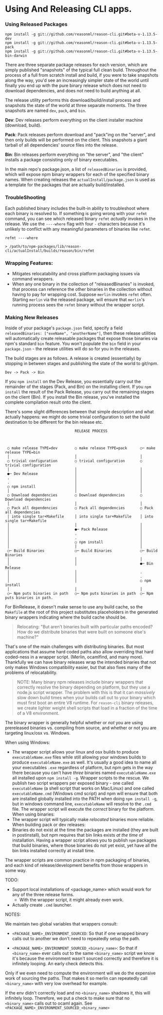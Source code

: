 
# Using And Releasing CLI apps.

### Using Released Packages

    npm install -g git://github.com/reasonml/reason-cli.git#beta-v-1.13.5-dev
    npm install -g git://github.com/reasonml/reason-cli.git#beta-v-1.13.5-pack
    npm install -g git://github.com/reasonml/reason-cli.git#beta-v-1.13.5-bin-darwin

There are three separate package releases for each version, which are simply
published "snapshots" of the typical full clean build. Throughout the process
of a full from scratch install and build, if you were to take snapshots along
the way, you'd see an increasingly simpler state of the world until finally you
end up with the pure binary release which does not need to download
dependencies, and does not need to build anything at all.

The release utility performs this download/build/install process and snapshots
the state of the world at three separate moments. The three snapshots are named
`dev`, `pack`, and `bin`.

**Dev**: Dev releases perform everything on the client installer machine
(download, build).

**Pack**: Pack releases perform download and "pack"ing on the "server", and
then only builds will be performed on the client. This snapshots a giant
tarball of all dependencies' source files into the release.

**Bin**: Bin releases perform everything on "the server", and "the client"
installs a package consisting only of binary executables.

In the main repo's package.json, a list of `releasedBinaries` is provided,
which will expose npm binary wrappers for each of the specified binary names.
When creating releases the `actualInstall/package.json` is used as a template
for the packages that are actually build/installed.

### TroubleShooting

Each published binary includes the built-in ability to troubleshoot where each
binary is resolved to.  If something is going wrong with your `refmt` command,
you can see which released binary `refmt` *actually* invokes in the release. We
use the `----where` flag with four `-` characters because it's unlikely to
conflict with any meaningful parameters of binaries like `refmt`.

```
refmt ----where

> /path/to/npm-packages/lib/reason-cli/actualInstall/builds/reason/bin/refmt

```

### Wrapping Features:

- Mitigates relocatability and cross platform packaging issues via command
  wrappers.
- When any one binary in the collection of "releasedBinaries" is invoked, that
  process can reference the other binaries in the collection without having to
  pay for wrapping cost. Suppose `merlin` invokes `refmt` often. Starting
  `merlin` via the released package, will ensure that `merlin`'s running
  process sees the `refmt` binary without the wrapper script.


### Making New Releases

Inside of your package's `package.json` field, specify a field `releasedBinaries:
["exeName", "anotherName"]`, then these release utilities will automatically
create releasable packages that expose those binaries via npm's standard `bin`
feature. You won't populate the `bin` field in your `package.json` - the
release utilities will do so for you in the releases.

The build stages are as follows. A release is created (essentially) by stopping
in between stages and publishing the state of the world to git/npm.

    Dev -> Pack -> Bin

If you `npm install` on the Dev Release, you essentially carry out the
remainder of the stages (Pack, and Bin) on the installing client.  If you `npm
install` the result of the Pack Release, you carry out the remaining stages on
the client (Bin). If you install the Bin release, you've installed the complete
compilation result onto the client.

There's some slight differences between that simple description and what
actually happens: we might do some trivial configuration to set the build
destination to be different for the bin release etc.

                                    RELEASE PROCESS



     ○ make release TYPE=dev        ○ make release TYPE=pack      ○─ make release TYPE=bin
     │                              │                             │
     ○ trivial configuration        ○ trivial configuration       ○ trivial configuration
     │                              │                             │
     ●─ Dev Release                 │                             │
     .                              │                             │
     .                              │                             │
     ○ npm install                  │                             │
     │                              │                             │
     ○ Download dependencies        ○ Download dependencies       ○ Download dependencies
     │                              │                             │
     ○ Pack all dependencies        ○ Pack all dependencies       ○ Pack all dependencies
     │ into single tar+Makefile     │ into single tar+Makefile    │ into single tar+Makefile
     │                              │                             │
     │                              ●─ Pack Release               │
     │                              .                             │
     │                              .                             │
     │                              ○ npm install                 │
     │                              │                             │
     ○─ Build Binaries              ○─ Build Binaries             ○─ Build Binaries
     │                              │                             │
     │                              │                             ●─ Bin Release
     │                              │                             .
     │                              │                             .
     │                              │                             ○ npm install
     │                              │                             │
     ○─ Npm puts binaries in path   ○─ Npm puts binaries in path  ○─ Npm puts binaries in path.



For BinRelease, it doesn't make sense to use any build cache, so the `Makefile`
at the root of this project substitutes placeholders in the generated binary
wrappers indicating where the build cache should be.

> Relocating: "But aren't binaries built with particular paths encoded? How do
we distribute binaries that were built on someone else's machine?"

That's one of the main challenges with distributing binaries. But most
applications that assume hard coded paths also allow overriding that hard
coded-ness in a wrapper script.  (Merlin, ocamlfind, and many more). Thankfully
we can have binary releases wrap the intended binaries that not only makes
Windows compatibility easier, but that also fixes many of the problems of
relocatability.

> NOTE: Many binary npm releases include binary wrappers that correctly resolve
> the binary depending on platform, but they use a node.js script wrapper. The
> problem with this is that it can *massively* slow down build times when your
> builds call out to your binary which must first boot an entire V8 runtime. For
> `reason-cli` binary releases, we create lighter weight shell scripts that load
> in a fraction of the time of a V8 environment.

The binary wrapper is generally helpful whether or *not* you are using
prereleased binaries vs. compiling from source, and whether or not you are
targeting linux/osx vs. Windows.

When using Windows:
  - The wrapper script allows your linux and osx builds to produce
    `executableName.exe` files while still allowing your windows builds to
    produce `executableName.exe` as well.  It's usually a good idea to name all
    your executables `.exe` regardless of platform, but npm gets in the way
    there because you can't have *three* binaries named `executableName.exe`
    all installed upon `npm install -g`. Wrapper scripts to the rescue.  We
    publish two script wrappers per exposed binary - one called
    `executableName` (a shell script that works on Mac/Linux) and one called
    `executableName.cmd` (Windows cmd script) and npm will ensure that both are
    installed globally installed into the PATH when doing `npm install -g`, but
    in windows command line, `executableName` will resolve to the `.cmd` file.
    The wrapper script will execute the *correct* binary for the platform.
When using binaries:
  - The wrapper script will typically make *relocated* binaries more reliable.
When building pack or dev releases:
  - Binaries do not exist at the time the packages are installed (they are
    built in postinstall), but npm requires that bin links exists *at the time*
    of installation. Having a wrapper script allows you to publish `npm`
    packages that build binaries, where those binaries do not yet exist, yet
    have all the bin links installed correctly at install time.

The wrapper scripts are common practice in npm packaging of binaries, and each
kind of release/development benefits from those wrappers in some way.

TODO:
 - Support local installations of <package_name> which would work for any of
   the three release forms.
   - With the wrapper script, it might already even work.
 - Actually create `.cmd` launcher.

NOTES: 

 We maintain two global variables that wrappers consult:

 - `<PACKAGE_NAME>_ENVIRONMENT_SOURCED`: So that if one wrapped binary calls
   out to another we don't need to repeatedly setup the path.

 - `<PACKAGE_NAME>_ENVIRONMENT_SOURCED_<binary_name>`: So that if
   `<binary_name>` ever calls out to the same `<binary_name>` script we know
   it's because the environment wasn't sourced correctly and therefore it is
   infinitely looping.  An early check detects this.

 Only if we even need to compute the environment will we do the expensive work
 of sourcing the paths. That makes it so merlin can repeatedly call
 `<binary_name>` with very low overhead for example.

 If the env didn't correctly load and no `<binary_name>` shadows it, this will
 infinitely loop. Therefore, we put a check to make sure that no
 `<binary_name>` calls out to ocaml again. See
 `<PACKAGE_NAME>_ENVIRONMENT_SOURCED_<binary_name>`
